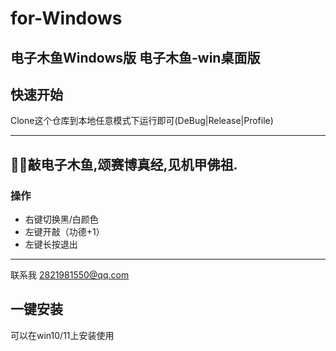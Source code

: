 
# for-Windows
电子木鱼Windows版
电子木鱼-win桌面版
--- 
## 快速开始
Clone这个仓库到本地任意模式下运行即可(DeBug|Release|Profile)

---
🙏🏿敲电子木鱼,颂赛博真经,见机甲佛祖.
--

### 操作
- 右键切换黑/白颜色  
- 左键开敲（功德+1）  
- 左键长按退出

--- 
联系我 2821981550@qq.com

## 一键安装
可以在win10/11上安装使用